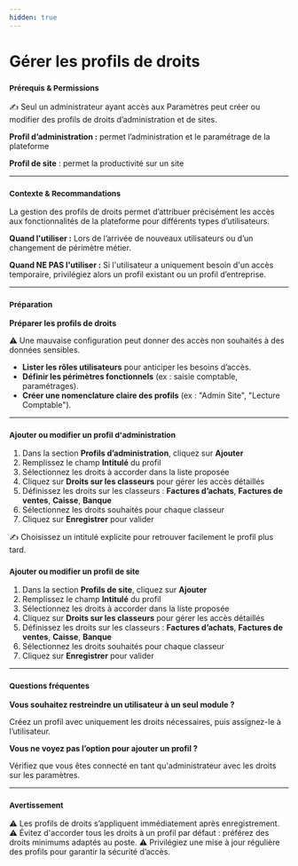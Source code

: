 ```yaml
---
hidden: true
---
```


# Gérer les profils de droits

### <sup>**Prérequis & Permissions**</sup>

✍️ Seul un administrateur ayant accès aux Paramètres peut créer ou modifier des profils de droits d’administration et de sites.

**Profil d’administration :** permet l’administration et le paramétrage de la plateforme

**Profil de site** : permet la productivité sur un site

***

### <sup>**Contexte & Recommandations**</sup>

La gestion des profils de droits permet d’attribuer précisément les accès aux fonctionnalités de la plateforme pour différents types d’utilisateurs.

**Quand l'utiliser :** Lors de l’arrivée de nouveaux utilisateurs ou d’un changement de périmètre métier.

**Quand NE PAS l'utiliser :** Si l'utilisateur a uniquement besoin d'un accès temporaire, privilégiez alors un profil existant ou un profil d’entreprise.

***

### <sup>**Préparation**</sup>

**Préparer les profils de droits**

⚠️ Une mauvaise configuration peut donner des accès non souhaités à des données sensibles.

* **Lister les rôles utilisateurs** pour anticiper les besoins d’accès.
* **Définir les périmètres fonctionnels** (ex : saisie comptable, paramétrages).
* **Créer une nomenclature claire des profils** (ex : "Admin Site", "Lecture Comptable").

***

### <sup>**Ajouter ou modifier un profil d'administration**</sup>

1. Dans la section **Profils d’administration**, cliquez sur **Ajouter**
2. Remplissez le champ **Intitulé** du profil
3. Sélectionnez les droits à accorder dans la liste proposée
4. Cliquez sur **Droits sur les classeurs** pour gérer les accès détaillés
5. Définissez les droits sur les classeurs : **Factures d’achats**, **Factures de ventes**, **Caisse**, **Banque**
6. Sélectionnez les droits souhaités pour chaque classeur
7. Cliquez sur **Enregistrer** pour valider

✍️ Choisissez un intitulé explicite pour retrouver facilement le profil plus tard.

### <sup>**Ajouter ou modifier un profil de site**</sup>

1. Dans la section **Profils de site**, cliquez sur **Ajouter**
2. Remplissez le champ **Intitulé** du profil
3. Sélectionnez les droits à accorder dans la liste proposée
4. Cliquez sur **Droits sur les classeurs** pour gérer les accès détaillés
5. Définissez les droits sur les classeurs : **Factures d’achats**, **Factures de ventes**, **Caisse**, **Banque**
6. Sélectionnez les droits souhaités pour chaque classeur
7. Cliquez sur **Enregistrer** pour valider

***

### <sup>**Questions fréquentes**</sup>

**Vous souhaitez restreindre un utilisateur à un seul module ?**

Créez un profil avec uniquement les droits nécessaires, puis assignez-le à l’utilisateur.

**Vous ne voyez pas l’option pour ajouter un profil ?**

Vérifiez que vous êtes connecté en tant qu'administrateur avec les droits sur les paramètres.

***

### <sup>**Avertissement**</sup>

⚠️ Les profils de droits s’appliquent immédiatement après enregistrement. ⚠️ Évitez d'accorder tous les droits à un profil par défaut : préférez des droits minimums adaptés au poste. ⚠️ Privilégiez une mise à jour régulière des profils pour garantir la sécurité d’accès.
